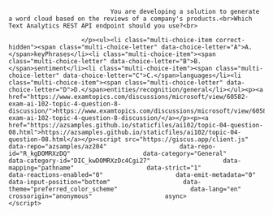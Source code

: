 <p class="card-text">
							
								You are developing a solution to generate a word cloud based on the reviews of a company's products.<br>Which Text Analytics REST API endpoint should you use?<br>
							
						</p><ul><li class="multi-choice-item correct-hidden"><span class="multi-choice-letter" data-choice-letter="A">A.</span>keyPhrases</li><li class="multi-choice-item"><span class="multi-choice-letter" data-choice-letter="B">B.</span>sentiment</li><li class="multi-choice-item"><span class="multi-choice-letter" data-choice-letter="C">C.</span>languages</li><li class="multi-choice-item"><span class="multi-choice-letter" data-choice-letter="D">D.</span>entities/recognition/general</li></ul><p><a href="https://www.examtopics.com/discussions/microsoft/view/60582-exam-ai-102-topic-4-question-8-discussion/">https://www.examtopics.com/discussions/microsoft/view/60582-exam-ai-102-topic-4-question-8-discussion/</a></p><p><a href="https://azsamples.github.io/staticfiles/ai102/topic-04-question-08.html">https://azsamples.github.io/staticfiles/ai102/topic-04-question-08.html</a></p><script src="https://giscus.app/client.js"                    data-repo="azsamples/az204"                    data-repo-id="R_kgDOMRXzDQ"                    data-category="General"                    data-category-id="DIC_kwDOMRXzDc4Cgi27"                    data-mapping="pathname"                    data-strict="1"                    data-reactions-enabled="0"                    data-emit-metadata="0"                    data-input-position="bottom"                    data-theme="preferred_color_scheme"                    data-lang="en"                    crossorigin="anonymous"                    async>                    </script>